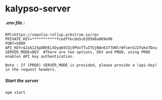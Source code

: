 # kalypso-server

##### .env file :

```
RPC=https://sepolia-rollup.arbitrum.io/rpc
PRIVATE_KEY=***********fcedffecda5c639568a869e90
PORT=5000
API_KEY=$2a$12$pDBhELXDyqW3CQj9PUvTTuITUjNAn61Y7UNlrWfcmrbJZfwko7Dxu
SERVER_MODE=DEV  #There are two options, DEV and PROD, using PROD enables API key authentication.
```

`Note : If (PROD) SERVER_MODE is provided, please provide a (api-key) in the request headers.`

##### Start the server

```
npm start
```
